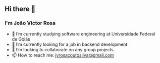 ## Hi there 👋
### I'm João Victor Rosa
- 🌱 I’m currently studying software engineering at Universidade Federal de Goiás
- 🔭 I’m currently looking for a job in backend development
- 👯 I’m looking to collaborate on any group projects
- 📫 How to reach me: jvrosacoutosilva@gmail.com
